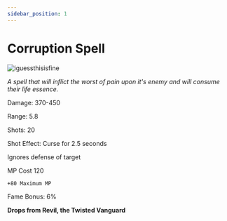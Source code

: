```yaml
---
sidebar_position: 1
---
```


# Corruption Spell

![iguessthisisfine](https://vwiki.valorserver.com/api/item/picture/corruption%20spell)

<i>A spell that will inflict the worst of pain upon it's enemy and will consume their life essence.</i>

Damage: 370-450

Range: 5.8

Shots: 20

Shot Effect: Curse for 2.5 seconds

Ignores defense of target

MP Cost 120

    +80 Maximum MP

Fame Bonus: 6%

**Drops from Revil, the Twisted Vanguard**
